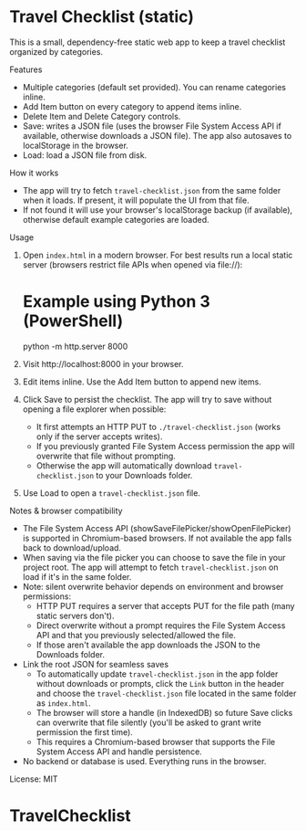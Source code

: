 # Travel Checklist (static)

This is a small, dependency-free static web app to keep a travel checklist organized by categories.

Features
- Multiple categories (default set provided). You can rename categories inline.
- Add Item button on every category to append items inline.
- Delete Item and Delete Category controls.
- Save: writes a JSON file (uses the browser File System Access API if available, otherwise downloads a JSON file). The app also autosaves to localStorage in the browser.
- Load: load a JSON file from disk.

How it works
- The app will try to fetch `travel-checklist.json` from the same folder when it loads. If present, it will populate the UI from that file.
- If not found it will use your browser's localStorage backup (if available), otherwise default example categories are loaded.

Usage
1. Open `index.html` in a modern browser. For best results run a local static server (browsers restrict file APIs when opened via file://):

   # Example using Python 3 (PowerShell)
   python -m http.server 8000

2. Visit http://localhost:8000 in your browser.
3. Edit items inline. Use the Add Item button to append new items.
4. Click Save to persist the checklist. The app will try to save without opening a file explorer when possible:
   - It first attempts an HTTP PUT to `./travel-checklist.json` (works only if the server accepts writes).
   - If you previously granted File System Access permission the app will overwrite that file without prompting.
   - Otherwise the app will automatically download `travel-checklist.json` to your Downloads folder.
5. Use Load to open a `travel-checklist.json` file.

Notes & browser compatibility
- The File System Access API (showSaveFilePicker/showOpenFilePicker) is supported in Chromium-based browsers. If not available the app falls back to download/upload.
 - When saving via the file picker you can choose to save the file in your project root. The app will attempt to fetch `travel-checklist.json` on load if it's in the same folder.
 - Note: silent overwrite behavior depends on environment and browser permissions:
    - HTTP PUT requires a server that accepts PUT for the file path (many static servers don't).
    - Direct overwrite without a prompt requires the File System Access API and that you previously selected/allowed the file.
    - If those aren't available the app downloads the JSON to the Downloads folder.
 - Link the root JSON for seamless saves
    - To automatically update `travel-checklist.json` in the app folder without downloads or prompts, click the `Link` button in the header and choose the `travel-checklist.json` file located in the same folder as `index.html`.
    - The browser will store a handle (in IndexedDB) so future Save clicks can overwrite that file silently (you'll be asked to grant write permission the first time).
    - This requires a Chromium-based browser that supports the File System Access API and handle persistence.
 - No backend or database is used. Everything runs in the browser.

License: MIT
# TravelChecklist